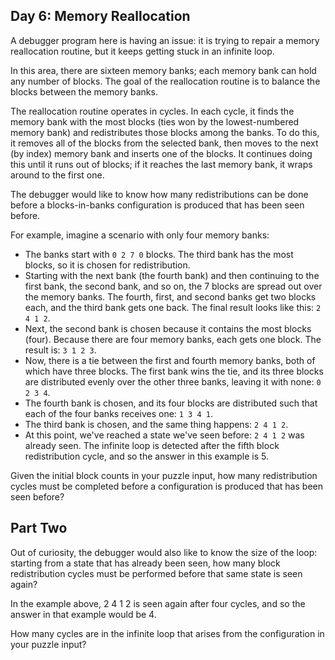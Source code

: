 ## Day 6: Memory Reallocation ##

A debugger program here is having an issue: it is trying to repair a memory reallocation routine, 
but it keeps getting stuck in an infinite loop.

In this area, there are sixteen memory banks; each memory bank can hold any number of blocks. The 
goal of the reallocation routine is to balance the blocks between the memory banks.

The reallocation routine operates in cycles. In each cycle, it finds the memory bank with the most 
blocks (ties won by the lowest-numbered memory bank) and redistributes those blocks among the banks. 
To do this, it removes all of the blocks from the selected bank, then moves to the next (by index) 
memory bank and inserts one of the blocks. It continues doing this until it runs out of blocks; if 
it reaches the last memory bank, it wraps around to the first one.

The debugger would like to know how many redistributions can be done before a blocks-in-banks 
configuration is produced that has been seen before.

For example, imagine a scenario with only four memory banks:

* The banks start with ```0 2 7 0``` blocks. The third bank has the most blocks, so it is chosen 
  for redistribution.
* Starting with the next bank (the fourth bank) and then continuing to the first bank, the second 
  bank, and so on, the 7 blocks are spread out over the memory banks. The fourth, first, and second 
  banks get two blocks each, and the third bank gets one back. The final result looks like this: 
  ```2 4 1 2```.
* Next, the second bank is chosen because it contains the most blocks (four). Because there are four 
  memory banks, each gets one block. The result is: ```3 1 2 3```.
* Now, there is a tie between the first and fourth memory banks, both of which have three blocks. 
  The first bank wins the tie, and its three blocks are distributed evenly over the other three 
  banks, leaving it with none: ```0 2 3 4```.
* The fourth bank is chosen, and its four blocks are distributed such that each of the four banks 
  receives one: ```1 3 4 1```.
* The third bank is chosen, and the same thing happens: ```2 4 1 2```.
* At this point, we've reached a state we've seen before: ```2 4 1 2``` was already seen. The 
  infinite loop is detected after the fifth block redistribution cycle, and so the answer in this 
  example is 5.

Given the initial block counts in your puzzle input, how many redistribution cycles must be 
completed before a configuration is produced that has been seen before?

## Part Two ##

Out of curiosity, the debugger would also like to know the size of the loop: starting from a state 
that has already been seen, how many block redistribution cycles must be performed before that same 
state is seen again?

In the example above, 2 4 1 2 is seen again after four cycles, and so the answer in that example 
would be 4.

How many cycles are in the infinite loop that arises from the configuration in your puzzle input?
